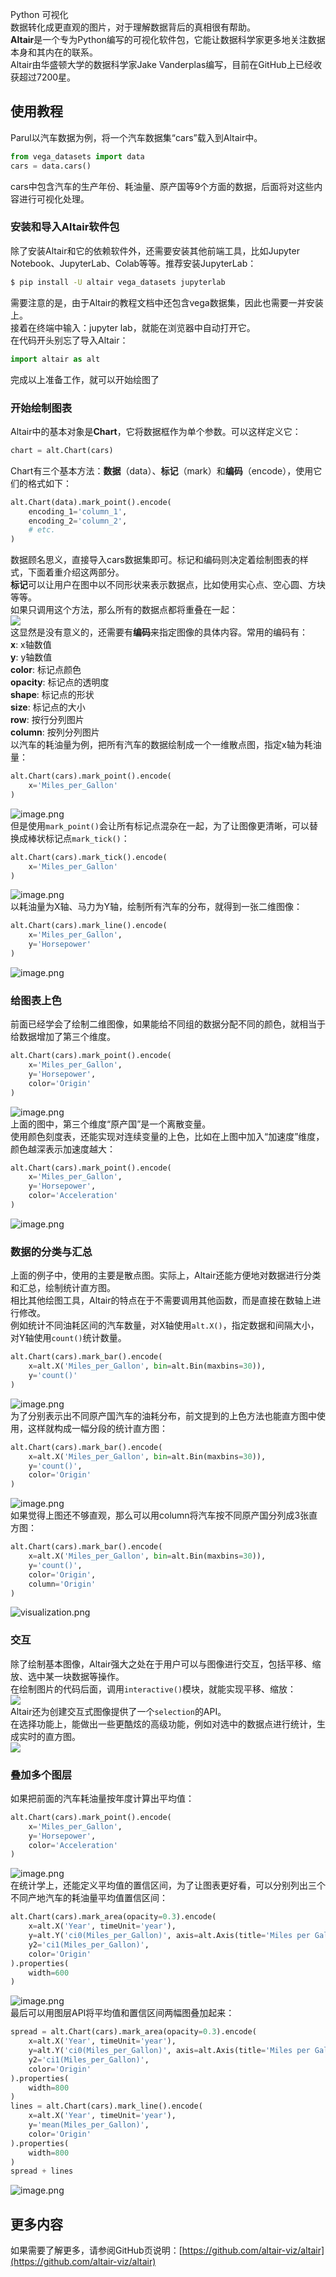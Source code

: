 Python 可视化<br />数据转化成更直观的图片，对于理解数据背后的真相很有帮助。<br />**Altair**是一个专为Python编写的可视化软件包，它能让数据科学家更多地关注数据本身和其内在的联系。<br />Altair由华盛顿大学的数据科学家Jake Vanderplas编写，目前在GitHub上已经收获超过7200星。
<a name="XO967"></a>
## 使用教程
Parul以汽车数据为例，将一个汽车数据集“cars”载入到Altair中。
```python
from vega_datasets import data
cars = data.cars()
```
cars中包含汽车的生产年份、耗油量、原产国等9个方面的数据，后面将对这些内容进行可视化处理。
<a name="wv5xy"></a>
### 安装和导入Altair软件包
除了安装Altair和它的依赖软件外，还需要安装其他前端工具，比如Jupyter Notebook、JupyterLab、Colab等等。推荐安装JupyterLab：
```bash
$ pip install -U altair vega_datasets jupyterlab
```
需要注意的是，由于Altair的教程文档中还包含vega数据集，因此也需要一并安装上。<br />接着在终端中输入：jupyter lab，就能在浏览器中自动打开它。<br />在代码开头别忘了导入Altair：
```python
import altair as alt
```
完成以上准备工作，就可以开始绘图了
<a name="TQDHo"></a>
### 开始绘制图表
Altair中的基本对象是**Chart**，它将数据框作为单个参数。可以这样定义它：
```python
chart = alt.Chart(cars)
```
Chart有三个基本方法：**数据**（data）、**标记**（mark）和**编码**（encode），使用它们的格式如下：
```python
alt.Chart(data).mark_point().encode(
    encoding_1='column_1',
    encoding_2='column_2',
    # etc.
)
```
数据顾名思义，直接导入cars数据集即可。标记和编码则决定着绘制图表的样式，下面着重介绍这两部分。<br />**标记**可以让用户在图中以不同形状来表示数据点，比如使用实心点、空心圆、方块等等。<br />如果只调用这个方法，那么所有的数据点都将重叠在一起：<br />![](./img/1640490787969-8a48d750-b233-4e41-a1f0-d97836782a69.webp)<br />这显然是没有意义的，还需要有**编码**来指定图像的具体内容。常用的编码有：<br />**x**: x轴数值<br />**y**: y轴数值<br />**color**: 标记点颜色<br />**opacity**: 标记点的透明度<br />**shape**: 标记点的形状<br />**size**: 标记点的大小<br />**row**: 按行分列图片<br />**column**: 按列分列图片<br />以汽车的耗油量为例，把所有汽车的数据绘制成一个一维散点图，指定x轴为耗油量：
```python
alt.Chart(cars).mark_point().encode(
    x='Miles_per_Gallon'
)
```
![image.png](./img/1640491550580-bb9eb180-336f-4623-9d90-77c6de5512f3.png)<br />但是使用`mark_point()`会让所有标记点混杂在一起，为了让图像更清晰，可以替换成棒状标记点`mark_tick()`：
```python
alt.Chart(cars).mark_tick().encode(
    x='Miles_per_Gallon'
)
```
![image.png](./img/1640491794907-5997e49d-aa80-47a5-9456-37aa0380b95d.png)<br />以耗油量为X轴、马力为Y轴，绘制所有汽车的分布，就得到一张二维图像：
```python
alt.Chart(cars).mark_line().encode(
    x='Miles_per_Gallon',
    y='Horsepower'
)
```
![image.png](./img/1640491833788-021722db-627c-4e75-9c92-3d46e92fe450.png)
<a name="dk83b"></a>
### 给图表上色
前面已经学会了绘制二维图像，如果能给不同组的数据分配不同的颜色，就相当于给数据增加了第三个维度。
```python
alt.Chart(cars).mark_point().encode(
    x='Miles_per_Gallon',
    y='Horsepower',
    color='Origin'
)
```
![image.png](./img/1640491873226-08d6a626-d170-4c6f-b248-d4df75140e00.png)<br />上面的图中，第三个维度“原产国”是一个离散变量。<br />使用颜色刻度表，还能实现对连续变量的上色，比如在上图中加入“加速度”维度，颜色越深表示加速度越大：
```python
alt.Chart(cars).mark_point().encode(
    x='Miles_per_Gallon',
    y='Horsepower',
    color='Acceleration'
)
```
![image.png](./img/1640491905886-9e3f8a90-3765-4809-85df-02279e82f526.png)
<a name="M6qxA"></a>
### 数据的分类与汇总
上面的例子中，使用的主要是散点图。实际上，Altair还能方便地对数据进行分类和汇总，绘制统计直方图。<br />相比其他绘图工具，Altair的特点在于不需要调用其他函数，而是直接在数轴上进行修改。<br />例如统计不同油耗区间的汽车数量，对X轴使用`alt.X()`，指定数据和间隔大小，对Y轴使用`count()`统计数量。
```python
alt.Chart(cars).mark_bar().encode(
    x=alt.X('Miles_per_Gallon', bin=alt.Bin(maxbins=30)),
    y='count()'
)
```
![image.png](./img/1640491949010-fd0bca7f-483d-47b4-89c7-15ca47b2971f.png)<br />为了分别表示出不同原产国汽车的油耗分布，前文提到的上色方法也能直方图中使用，这样就构成一幅分段的统计直方图：
```python
alt.Chart(cars).mark_bar().encode(
    x=alt.X('Miles_per_Gallon', bin=alt.Bin(maxbins=30)),
    y='count()',
    color='Origin'
)
```
![image.png](./img/1640491981140-c5e5de7a-81ac-43ab-ae29-2a8b203064c5.png)<br />如果觉得上图还不够直观，那么可以用column将汽车按不同原产国分列成3张直方图：
```python
alt.Chart(cars).mark_bar().encode(
    x=alt.X('Miles_per_Gallon', bin=alt.Bin(maxbins=30)),
    y='count()',
    color='Origin',
    column='Origin'
)
```
![visualization.png](./img/1640492106002-c7860373-24aa-4cc4-bc9b-ba1559a01cac.png)
<a name="LfPXH"></a>
### 交互
除了绘制基本图像，Altair强大之处在于用户可以与图像进行交互，包括平移、缩放、选中某一块数据等操作。<br />在绘制图片的代码后面，调用`interactive()`模块，就能实现平移、缩放：<br />![](./img/1640490789138-5753842f-f38d-4732-b845-3a4fba1889ca.gif)<br />Altair还为创建交互式图像提供了一个`selection`的API。<br />在选择功能上，能做出一些更酷炫的高级功能，例如对选中的数据点进行统计，生成实时的直方图。<br />![](./img/1640490789383-2e643322-499d-4228-81c4-7ae1e7bc185c.gif)
<a name="pGNUe"></a>
### 叠加多个图层
如果把前面的汽车耗油量按年度计算出平均值：
```python
alt.Chart(cars).mark_point().encode(
    x='Miles_per_Gallon',
    y='Horsepower',
    color='Acceleration'
)
```
![image.png](./img/1640492314465-e72bc657-f5d0-49b9-b582-77637abcc1b0.png)<br />在统计学上，还能定义平均值的置信区间，为了让图表更好看，可以分别列出三个不同产地汽车的耗油量平均值置信区间：
```python
alt.Chart(cars).mark_area(opacity=0.3).encode(
    x=alt.X('Year', timeUnit='year'),
    y=alt.Y('ci0(Miles_per_Gallon)', axis=alt.Axis(title='Miles per Gallon')),
    y2='ci1(Miles_per_Gallon)',
    color='Origin'
).properties(
    width=600
)
```
![image.png](./img/1640492353901-648b2f3c-ba90-4fb1-9cf8-4354e5fc9163.png)<br />最后可以用图层API将平均值和置信区间两幅图叠加起来：
```python
spread = alt.Chart(cars).mark_area(opacity=0.3).encode(
    x=alt.X('Year', timeUnit='year'),
    y=alt.Y('ci0(Miles_per_Gallon)', axis=alt.Axis(title='Miles per Gallon')),
    y2='ci1(Miles_per_Gallon)',
    color='Origin'
).properties(
    width=800
)
lines = alt.Chart(cars).mark_line().encode(
    x=alt.X('Year', timeUnit='year'),
    y='mean(Miles_per_Gallon)',
    color='Origin'
).properties(
    width=800
)
spread + lines
```
![image.png](./img/1640492386213-fd2a8611-da8e-45c5-b942-e0ab4bd0ddab.png)
<a name="AxZqe"></a>
## 更多内容
如果需要了解更多，请参阅GitHub页说明：[https://github.com/altair-viz/altair](https://github.com/altair-viz/altair)
